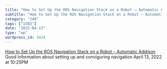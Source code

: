 ```yaml
---
title: "How to Set Up the ROS Navigation Stack on a Robot – Automatic Addison"
subtitle: "How to Set Up the ROS Navigation Stack on a Robot – Automatic Addison"
category: "249"
tags: ["1503"]
date: "2022-04-13"
type: "wp"
wordpress_id: 3424
---
```

[ How to Set Up the ROS Navigation Stack on a Robot – Automatic Addison](https://automaticaddison.com/how-to-set-up-the-ros-navigation-stack-on-a-robot/)
 Good information about setting up and conviguring navigation
April 13, 2022 at 10:25PM